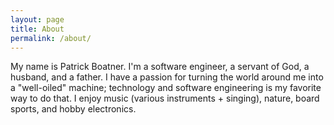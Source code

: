 ```yaml
---
layout: page
title: About
permalink: /about/
---
```


My name is Patrick Boatner. I'm a software engineer, a servant of God, a husband, and a father. I have a passion for turning the world around me into a "well-oiled" machine; technology and software engineering is my favorite way to do that. I enjoy music (various instruments + singing), nature, board sports, and hobby electronics.
